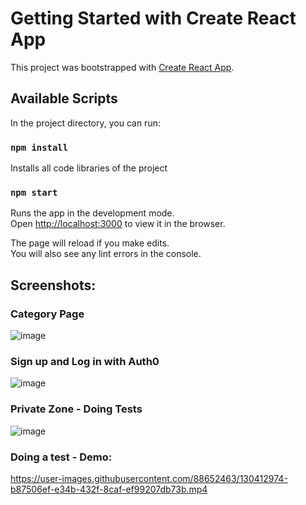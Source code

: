# Getting Started with Create React App

This project was bootstrapped with [Create React App](https://github.com/facebook/create-react-app).

## Available Scripts

In the project directory, you can run:

### `npm install`

Installs all code libraries of the project

### `npm start`

Runs the app in the development mode.\
Open [http://localhost:3000](http://localhost:3000) to view it in the browser.

The page will reload if you make edits.\
You will also see any lint errors in the console.

## Screenshots:
### Category Page
![image](https://user-images.githubusercontent.com/88652463/130411549-0a3cb9f2-9dc8-4968-ac13-53c66f8fd6f0.png)
### Sign up and Log in with Auth0
![image](https://user-images.githubusercontent.com/88652463/130411946-f92ace49-59ff-43f3-b432-729754023303.png)
### Private Zone - Doing Tests
![image](https://user-images.githubusercontent.com/88652463/130412337-dc6ce96b-88a2-45fb-bfac-8d1cbdc77b31.png)
### Doing a test - Demo:
https://user-images.githubusercontent.com/88652463/130412974-b87506ef-e34b-432f-8caf-ef99207db73b.mp4

